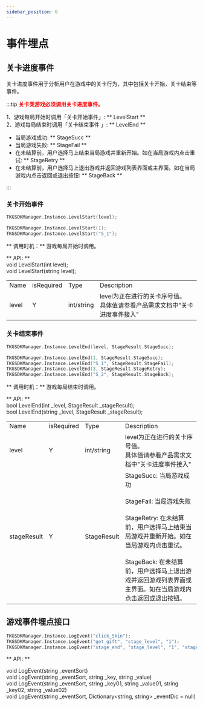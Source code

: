 ```yaml
---
sidebar_position: 6
---
```


# 事件埋点

## 关卡进度事件
关卡进度事件用于分析用户在游戏中的关卡行为，其中包括关卡开始，关卡结束等事件。       

:::tip
<b><font color="ff0000">关卡类游戏必须调用关卡进度事件。</font></b>      


1、游戏每局开始时调用「关卡开始事件」: ** LevelStart **  
2、游戏每局结束时调用「关卡结束事件 」: ** LevelEnd **
- 当局游戏成功: ** StageSucc **
- 当局游戏失败: ** StageFail **
- 在未结算前，用户选择马上结束当局游戏并重新开始。如在当局游戏内点击重试: ** StageRetry **
- 在未结算前，用户选择马上退出游戏并返回游戏列表界面或主界面。如在当局游戏内点击返回或退出按钮: ** StageBack **

:::

### 关卡开始事件 

```c
TKGSDKManager.Instance.LevelStart(level);    

TKGSDKManager.Instance.LevelStart(1);
TKGSDKManager.Instance.LevelStart("S_1");
```

** 调用时机：** 游戏每局开始时调用。  

** API:  **    
void LevelStart(int level);     
void LevelStart(string level);

<table>
  <tr>
    <td>Name</td>
    <td>isRequired</td>
    <td>Type</td>
    <td>Description</td>
  </tr>
  <tr>
    <td>level</td>
    <td>Y</td>
    <td>int/string</td>
    <td>
    level为正在进行的关卡序号值。      <br />    
    具体值请参看产品需求文档中"关卡进度事件接入"  
    </td>
  </tr>
</table>



### 关卡结束事件 
```c
TKGSDKManager.Instance.LevelEnd(level, StageResult.StageSucc); 

TKGSDKManager.Instance.LevelEnd(1, StageResult.StageSucc);
TKGSDKManager.Instance.LevelEnd("S_1", StageResult.StageFail);
TKGSDKManager.Instance.LevelEnd(3, StageResult.StageRetry);
TKGSDKManager.Instance.LevelEnd("S_2", StageResult.StageBack);
```
** 调用时机：** 游戏每局结束时调用。

** API: **    
bool LevelEnd(int _level, StageResult _stageResult);  
bool LevelEnd(string _level, StageResult _stageResult);

<table>
  <tr>
    <td>Name</td>
    <td>isRequired</td>
    <td>Type</td>
    <td>Description</td>
  </tr>
  <tr>
    <td>level</td>
    <td>Y</td>
    <td>int/string</td>
    <td>
    level为正在进行的关卡序号值。          <br />
    具体值请参看产品需求文档中"关卡进度事件接入"  
    </td>
  </tr>
  <tr>
    <td>stageResult</td>
    <td>Y</td>
    <td>StageResult</td>
    <td>
    StageSucc: 当局游戏成功  <br /><br />
    StageFail: 当局游戏失败  <br /><br />
    StageRetry: 在未结算前，用户选择马上结束当局游戏并重新开始。如在当局游戏内点击重试。  <br /><br />
    StageBack: 在未结算前，用户选择马上退出游戏并返回游戏列表界面或主界面。如在当局游戏内点击返回或退出按钮。  <br />
    </td>
  </tr>
</table>



## 游戏事件埋点接口
```c
TKGSDKManager.Instance.LogEvent("click_Skin");
TKGSDKManager.Instance.LogEvent("get_gift", "stage_level", "1");
TKGSDKManager.Instance.LogEvent("stage_end", "stage_level", "1", "stage_status", "success");
```
** API:  **

void LogEvent(string _eventSort)  
void LogEvent(string _eventSort, string _key, string _value)  
void LogEvent(string _eventSort, string _key01, string _value01, string _key02, string _value02)  
void LogEvent(string _eventSort, Dictionary<string, string> _eventDic = null)  
